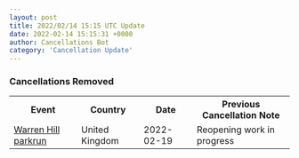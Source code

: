 ```yaml
---
layout: post
title: 2022/02/14 15:15 UTC Update
date: 2022-02-14 15:15:31 +0000
author: Cancellations Bot
category: 'Cancellation Update'
---
```


<h3>Cancellations Removed</h3>
<div class='hscrollable'>
<table style='width: 100%'>
    <tr>
        <th>Event</th>
        <th>Country</th>
        <th>Date</th>
        <th>Previous Cancellation Note</th>
    </tr>
    <tr>
        <td><a href="Removed">Warren Hill parkrun</a></td>
        <td>United Kingdom</td>
        <td>2022-02-19</td>
        <td>Reopening work in progress</td>
    </tr>
</table>
</div>
